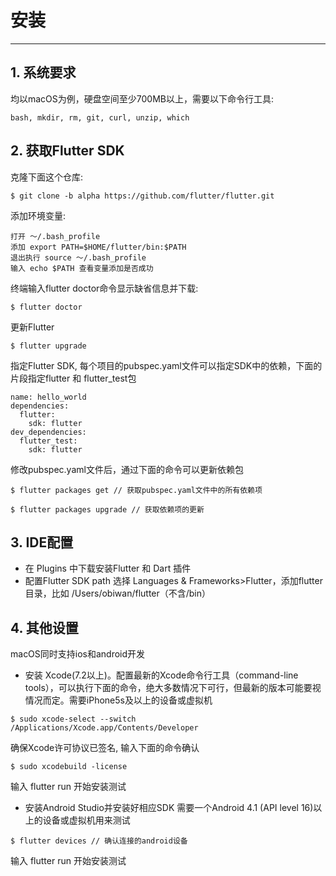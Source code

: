 # 安装
---

## 1. 系统要求
均以macOS为例，硬盘空间至少700MB以上，需要以下命令行工具:
```
bash, mkdir, rm, git, curl, unzip, which
```

## 2. 获取Flutter SDK
克隆下面这个仓库:
```
$ git clone -b alpha https://github.com/flutter/flutter.git
```
添加环境变量:
```
打开 ～/.bash_profile
添加 export PATH=$HOME/flutter/bin:$PATH
退出执行 source ～/.bash_profile
输入 echo $PATH 查看变量添加是否成功
```
终端输入flutter doctor命令显示缺省信息并下载:
```
$ flutter doctor
```
更新Flutter
```
$ flutter upgrade
```
指定Flutter SDK, 每个项目的pubspec.yaml文件可以指定SDK中的依赖，下面的片段指定flutter 和 flutter_test包
```
name: hello_world
dependencies:
  flutter:
    sdk: flutter
dev_dependencies:
  flutter_test:
    sdk: flutter
```
修改pubspec.yaml文件后，通过下面的命令可以更新依赖包
```
$ flutter packages get // 获取pubspec.yaml文件中的所有依赖项

$ flutter packages upgrade // 获取依赖项的更新
```

## 3. IDE配置
- 在 Plugins 中下载安装Flutter 和 Dart 插件
- 配置Flutter SDK path
  选择 Languages & Frameworks>Flutter，添加flutter目录，比如 /Users/obiwan/flutter（不含/bin）

## 4. 其他设置
macOS同时支持ios和android开发
- 安装 Xcode(7.2以上)。配置最新的Xcode命令行工具（command-line tools），可以执行下面的命令，绝大多数情况下可行，但最新的版本可能要视情况而定。需要iPhone5s及以上的设备或虚拟机
```
$ sudo xcode-select --switch /Applications/Xcode.app/Contents/Developer
```
确保Xcode许可协议已签名, 输入下面的命令确认
```
$ sudo xcodebuild -license
```
输入 flutter run 开始安装测试 
- 安装Android Studio并安装好相应SDK
   需要一个Android 4.1 (API level 16)以上的设备或虚拟机用来测试
```
$ flutter devices // 确认连接的android设备
```
输入 flutter run 开始安装测试

